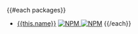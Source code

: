 {{#each packages}}
* [{{this.name}}](https://github.com/daniloster/react-experiments/blob/master/packages/{{this.folderName}}/README.md)
  [![NPM](https://img.shields.io/npm/v/{{this.name}}.svg?style=flat-square) ![NPM](https://img.shields.io/npm/dm/{{this.name}}.svg?style=flat-square)](https://www.npmjs.com/package/{{this.name}})
{{/each}}
